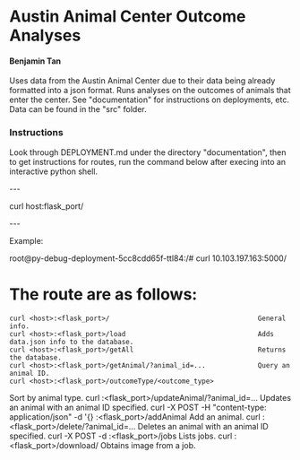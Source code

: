 <h1>Austin Animal Center Outcome Analyses</h1>
<h4>Benjamin Tan</h4>

<p>Uses data from the Austin Animal Center due to their data being already formatted into a json format. Runs analyses on the outcomes of animals that enter the center. See "documentation" for instructions on deployments, etc. Data can be found in the "src" folder.</p>

<h3>Instructions</h3>
<p>Look through DEPLOYMENT.md under the directory "documentation", then to get instructions for routes, run the command below after execing into an interactive python shell.</p>
---
<p>curl host:flask_port/</p>
---
<p>Example:</p>
<p>root@py-debug-deployment-5cc8cdd65f-ttl84:/# curl 10.103.197.163:5000/</p>

#    The route are as follows:
    curl <host>:<flask_port>/                                     General info.
    curl <host>:<flask_port>/load                                 Adds data.json info to the database.
    curl <host>:<flask_port>/getAll                               Returns the database.
    curl <host>:<flask_port>/getAnimal/?animal_id=...             Query an animal ID.
    curl <host>:<flask_port>/outcomeType/<outcome_type>
Sort by animal type.
    curl <host>:<flask_port>/updateAnimal/?animal_id=...
Updates an animal with an animal ID specified.
    curl -X POST -H "content-type: application/json" -d '{<Animal>} <host>:<flask_port>/addAnimal
Add an animal.
    curl <host>:<flask_port>/delete/?animal_id=...
Deletes an animal with an animal ID specified.
    curl -X POST -d <host>:<flask_port>/jobs
Lists jobs.
    curl <host>:<flask_port>/download/<jobuuid>
Obtains image from a job.


